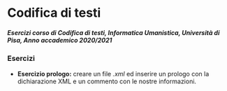 # Codifica di testi
##### Esercizi corso di Codifica di testi, Informatica Umanistica, Università di Pisa, Anno accademico 2020/2021

### Esercizi
* __Esercizio prologo:__ creare un file _.xml_ ed inserire un prologo con la dichiarazione XML e un commento con le nostre informazioni.

